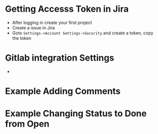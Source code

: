 # Getting Accesss Token in Jira
 * After logging in create your first project
 * Create a issue in Jira
 * Goto `Settings->Account Settings->Security` and create a token, copy the token 
# Gitlab integration Settings
  * 
# Example Adding Comments
# Example Changing Status to Done from Open

